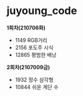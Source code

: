 # juyoung_code

**1회차(210706화)**
- 1149 RGB거리  
- 2156 포도주 시식  
- 12865 평범한 배낭

**2회차(2107009금)**
- 1932 정수 삼각형 
- 10844 쉬운 계단 수

